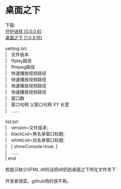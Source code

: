 # 桌面之下
下载: <br>
<a href="https://github.com/loouwiit/Under-The-Window/blob/master/%E7%94%9F%E6%88%90/%E5%AE%88%E6%8A%A4%E7%BA%BF%E7%A8%8B%20%5B0.0.0.6%5D.zip">守护进程 [0.0.0.6]</a> <br>
<a href="https://github.com/loouwiit/Under-The-Window/blob/master/%E7%94%9F%E6%88%90/%E6%A1%8C%E9%9D%A2%E4%B9%8B%E4%B8%8B%20%5B1.0.3.19%5D.zip">桌面之下 [1.0.3.19]</a> <br>
<br/>
setting.txt:<br/>
|　文件版本 <br/>
|　ffplay路径 <br/>
|　ffmpeg路径 <br/>
|　快速播放视频路径 <br/>
|　快速播放视频路径 <br/>
|　快速播放视频路径 <br/>
|　快速播放视频路径 <br/>
|　窗口数 <br/>
|　窗口句柄 父窗口句柄 XY 长宽 <br/>
|　…… <br/>
 <br/>
 list.txt:<br/>
 |　version=文件版本; <br/>
 |　blackList=黑名单窗口标题; <br/>
 |　whiteList=白名单窗口标题; <br/>
 |　[ showConsole=true; ]<br/>
 |　…… <br/>
 | end <br/>
 <br/>
若提示缺少SFML dll的话把dll扔到桌面之下所在文件夹下 <br/>
<br>
开发者很菜，github用的很不熟。
